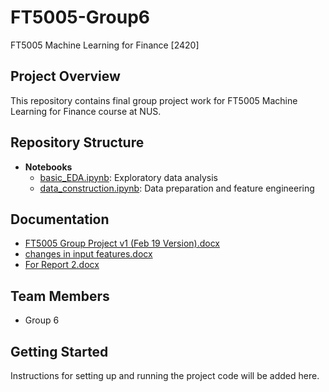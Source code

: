 # FT5005-Group6

FT5005 Machine Learning for Finance [2420]

## Project Overview

This repository contains final group project work for FT5005 Machine Learning for Finance course at NUS.

## Repository Structure

- **Notebooks**
  - [basic_EDA.ipynb](basic_EDA.ipynb): Exploratory data analysis
  - [data_construction.ipynb](data_construction.ipynb): Data preparation and feature engineering

## Documentation

- [FT5005 Group Project v1 (Feb 19 Version).docx](<FT5005%20Group%20Project%20v1%20(Feb%2019%20Version).docx>)
- [changes in input features.docx](changes%20in%20input%20features.docx)
- [For Report 2.docx](For%20Report%202.docx)

## Team Members

- Group 6

## Getting Started

Instructions for setting up and running the project code will be added here.
